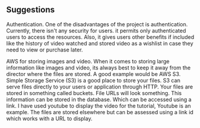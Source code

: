 ## Suggestions

Authentication. One of the disadvantages of the project is authentication. Currently, there isn't any security for users. it permits only authenticated users to access the resources. Also, it gives users other benefits if included like the history of video watched and stored video as a wishlist in case they need to view or purchase later.

AWS for storing images and video. When it comes to storing large information like images and video, its always best to keep it away from the director where the files are stored. A good example would be AWS S3. Simple Storage Service (S3) is a good place to store your files. S3 can serve files directly to your users or application through HTTP. Your files are stored in something called buckets. File URLs will look something. This information can be stored in the database. Which can be accessed using a link. I have used youtube to display the video for the tutorial, Youtube is an example. The files are stored elsewhere but can be assessed using a link id which works with a URL to display.  
